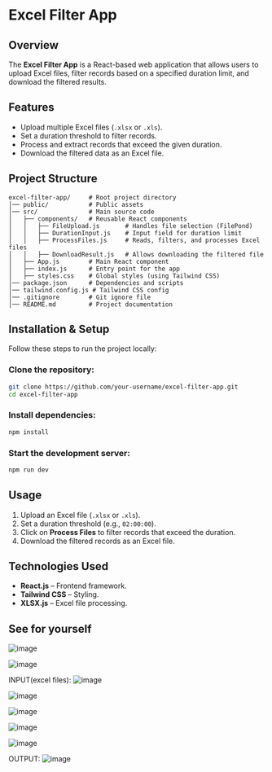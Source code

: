 # Excel Filter App

## Overview
The **Excel Filter App** is a React-based web application that allows users to upload Excel files, filter records based on a specified duration limit, and download the filtered results.

## Features
- Upload multiple Excel files (`.xlsx` or `.xls`).
- Set a duration threshold to filter records.
- Process and extract records that exceed the given duration.
- Download the filtered data as an Excel file.

## Project Structure
```
excel-filter-app/     # Root project directory
│── public/           # Public assets
│── src/              # Main source code
│   ├── components/   # Reusable React components
│   │   ├── FileUpload.js       # Handles file selection (FilePond)
│   │   ├── DurationInput.js    # Input field for duration limit
│   │   ├── ProcessFiles.js     # Reads, filters, and processes Excel files
│   │   ├── DownloadResult.js   # Allows downloading the filtered file
│   ├── App.js        # Main React component
│   ├── index.js      # Entry point for the app
│   ├── styles.css    # Global styles (using Tailwind CSS)
│── package.json      # Dependencies and scripts
│── tailwind.config.js # Tailwind CSS config
│── .gitignore        # Git ignore file
│── README.md         # Project documentation
```

## Installation & Setup

Follow these steps to run the project locally:

### Clone the repository:
```sh
git clone https://github.com/your-username/excel-filter-app.git
cd excel-filter-app
```

### Install dependencies:
```sh
npm install
```

### Start the development server:
```sh
npm run dev
```

## Usage
1. Upload an Excel file (`.xlsx` or `.xls`).
2. Set a duration threshold (e.g., `02:00:00`).
3. Click on **Process Files** to filter records that exceed the duration.
4. Download the filtered records as an Excel file.

## Technologies Used
- **React.js** – Frontend framework.
- **Tailwind CSS** – Styling.
- **XLSX.js** – Excel file processing.
  
## See for yourself
![image](https://github.com/user-attachments/assets/aefd4749-bb9e-4fa5-a60c-2e25e9a7d3fb)

![image](https://github.com/user-attachments/assets/3f3d107b-6683-4353-b9e3-9e53a3e92bf8)

INPUT(excel files):
![image](https://github.com/user-attachments/assets/c2011401-892e-4812-b733-b922567539ee)

![image](https://github.com/user-attachments/assets/5bb8c042-07d9-4a20-a99b-165bd84ecf32)

![image](https://github.com/user-attachments/assets/bf02c82f-3383-4b59-9b7a-76feee73a002)

![image](https://github.com/user-attachments/assets/0f9f3eb1-0537-4eee-98f0-579035a25443)

![image](https://github.com/user-attachments/assets/b68001c4-fad4-42c6-a975-1900fc13de84)





OUTPUT:
![image](https://github.com/user-attachments/assets/83be0b9c-1e69-4716-a8fe-51689895cda9)





